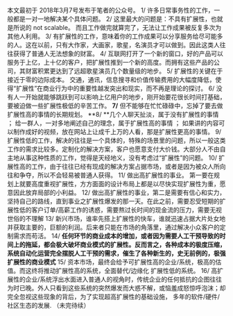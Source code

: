 本文最初于 2018年3月7号发布于笔者的公众号。
1/ 许多日常事务性的工作，一般都是一对一地解决某个具体问题。
2/ 这里最大的问题是：不具有扩展性，也就是所说的 not scalable。 而且工作做完就算完了，无法让工作成果被反复多次为其他人利用。
3/ 有扩展性的工作，意味着你的工作成果可以分享服务给尽可能多的人。这在以前，只有大作家，大画家，歌星，名演员才可以做到。因此这类人往往获得了普通人无法想象的财富。
4/ 互联网打开了一个新的窗口，好的产品可以服务于上亿，上十亿的客户，把扩展性推到一个新的高度。而拥有这些产品的公司，其财富积累更达到了远超歌星演员几个数量级的地步。
5/ 扩展性的关键在于接近于零的边际成本。 交通，通讯，信息搜寻和价值传输费用的大幅度降低，使得“扩展性”在商业行为中的重要性越发突出和现实，而不再是理论的探讨。
6/ 没有人一开始就能够跳跃到可以影响上亿用户的地步，刚开始要花很长时间打基础，要被迫做一些扩展性极低的辛苦工作。
**7/** 但不能够在忙忙碌碌中，忘掉了要去做扩展性高的事情的长期规划。
**8/ **几个人聊天扯淡，属于没有扩展性的事情 ； 给一群人，一对多地阐述自己的理念，属于扩展性高的事情 ； 如果讲的内容可以制作成好的视频，放在网站上让成千上万的人看，那是扩展性更高的事情。
9/ 扩展性低的工作，解决的往往是一个具体的，特殊的场景里的问题，所以一般这类工作的需求比较多。定制化的解决方案，客户也愿意支付大价钱。大部分人不由自主地从事这种性质的工作，觉得是天经地义，没有考虑过“扩展性”的问题。
10/ 扩展性高的工作，由于往往已经有现成的解决方案占据市场，或者是因为被众人所向往和争夺，所以不会轻易被普通人获得。
11/ 做出高扩展性的事业。 第一要在规划上就要高度重视扩展性，方方面面的设计布局上都是以尽快实现扩展性为重，愿意因此放弃局部的小利益。
12/ 做出高扩展性的事业，第二是需要有信心和实力，坚持自己的路线，直到事业之扩展性爆发的那一天。在此之前，需要忍受短期的扩展性低的客户订单/高薪工作的诱惑，需要熬过长时间的现金流的压力，需要无视世俗的不理解
13/ 新兴市场，谁率先搭上扩展性的快车，谁就迅速占据大片处女地并获取主要的，巨额的利润。后来者只能在市场的角落里，通过解决小众客户的定制需求而苟活。
14/ **任何环节的商业成本的增加，或者因为需要人工干预导致的时间上的拖延，都会极大破坏商业模式的扩展性。反而言之，各种成本的极度压缩，系统自动化运营完全摆脱人工干预的需求，催生了各种新生的，史无前例的，极强扩展性的商业模式**
15/ 资本市场，最终会给予可扩展性高的企业/系统，极高的估值。而这终将推动扩展性高的系统，全面替代/边缘化 扩展性低的系统。
16/ 高扩展性的企业/系统浮出水面进入普通人的视角时，传统企业的任何抵抗的企图往往为时已晚。外人只看到这些系统的突然爆发而大惑不解，或恼羞成怒惊呼泡沫；却完全忽视这些现象的背后，为了实现超高扩展性的基础设施， 多年的软件/硬件/社区生态的发展.
（未完待续）
